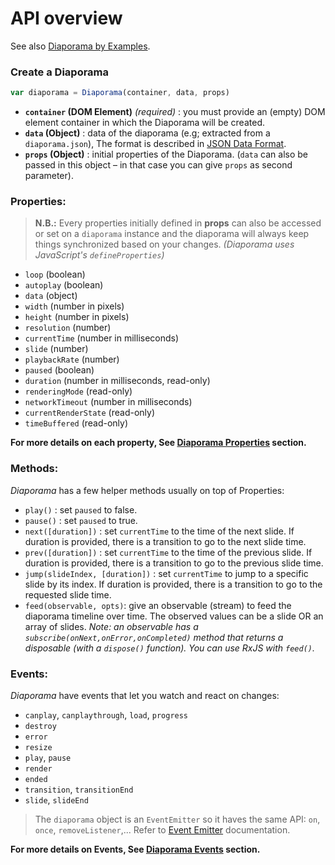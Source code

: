 API overview
===

See also [Diaporama by Examples](examples.md).

### Create a Diaporama

```javascript
var diaporama = Diaporama(container, data, props)
```

- **`container` (DOM Element)** *(required)* : you must provide an (empty) DOM element container in which the Diaporama will be created.
- **`data` (Object)** : data of the diaporama (e.g; extracted from a `diaporama.json`), The format is described in [JSON Data Format](format.md).
- **`props` (Object)** : initial properties of the Diaporama. (`data` can also be passed in this object – in that case you can give `props` as second parameter).

### Properties:

> **N.B.:** Every properties initially defined in **props** can also be accessed or set on a `diaporama` instance and the diaporama will always keep things synchronized based on your changes. *(Diaporama uses JavaScript's `defineProperties`)*

- `loop` (boolean)
- `autoplay` (boolean)
- `data` (object)
- `width` (number in pixels)
- `height` (number in pixels)
- `resolution` (number)
- `currentTime` (number in milliseconds)
- `slide` (number)
- `playbackRate` (number)
- `paused` (boolean)
- `duration` (number in milliseconds, read-only)
- `renderingMode` (read-only)
- `networkTimeout` (number in milliseconds)
- `currentRenderState` (read-only)
- `timeBuffered` (read-only)

**For more details on each property, See [Diaporama Properties](#diaporama-properties) section.**

### Methods:

*Diaporama* has a few helper methods usually on top of Properties:

- `play()` : set `paused` to false.
- `pause()` : set `paused` to true.
- `next([duration])` : set `currentTime` to the time of the next slide. If duration is provided, there is a transition to go to the next slide time.
- `prev([duration])` : set `currentTime` to the time of the previous slide. If duration is provided, there is a transition to go to the previous slide time.
- `jump(slideIndex, [duration])` : set `currentTime` to jump to a specific slide by its index.  If duration is provided, there is a transition to go to the requested slide time.
- `feed(observable, opts)`: give an observable (stream) to feed the diaporama timeline over time. The observed values can be a slide OR an array of slides. *Note: an observable has a `subscribe(onNext,onError,onCompleted)` method that returns a disposable (with a `dispose()` function). You can use RxJS with `feed()`.*

### Events:

*Diaporama* have events that let you watch and react on changes:


  - `canplay`, `canplaythrough`, `load`, `progress`
  - `destroy`
  - `error`
  - `resize`
  - `play`, `pause`
  - `render`
  - `ended`
  - `transition`, `transitionEnd`
  - `slide`, `slideEnd`


> The `diaporama` object is an `EventEmitter` so it haves the same API: `on`, `once`, `removeListener`,... Refer to [Event Emitter](https://nodejs.org/api/events.html) documentation.

**For more details on Events, See [Diaporama Events](events.md) section.**
